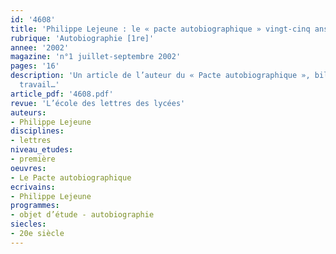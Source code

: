 ```yaml
---
id: '4608'
title: 'Philippe Lejeune : le « pacte autobiographique » vingt-cinq ans après'
rubrique: 'Autobiographie [1re]'
annee: '2002'
magazine: 'n°1 juillet-septembre 2002'
pages: '16'
description: 'Un article de l’auteur du « Pacte autobiographique », bilan de son
  travail…'
article_pdf: '4608.pdf'
revue: 'L’école des lettres des lycées'
auteurs:
- Philippe Lejeune
disciplines:
- lettres
niveau_etudes:
- première
oeuvres:
- Le Pacte autobiographique
ecrivains:
- Philippe Lejeune
programmes:
- objet d’étude - autobiographie
siecles:
- 20e siècle
---
```

